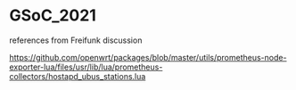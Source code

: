 # GSoC_2021

references from Freifunk discussion

https://github.com/openwrt/packages/blob/master/utils/prometheus-node-exporter-lua/files/usr/lib/lua/prometheus-collectors/hostapd_ubus_stations.lua
